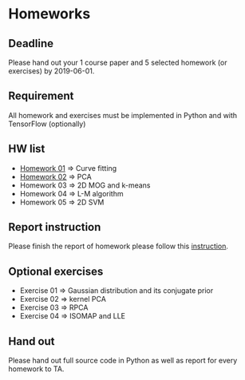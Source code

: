 # Homeworks

## Deadline
Please hand out your 1 course paper and 5 selected homework (or exercises) by 2019-06-01. 

## Requirement
All homework and exercises must be implemented in Python and with TensorFlow (optionally)

## HW list
+ [Homework 01](hw01.md) ⇒ Curve fitting
+ [Homework 02](hw02.md) ⇒ PCA
+ Homework 03 ⇒ 2D MOG and k-means
+ Homework 04 ⇒ L-M algorithm
+ Homework 05 ⇒ 2D SVM

## Report instruction
Please finish the report of homework please follow this [instruction](../pdf/jupyternotebook.pdf).

## Optional exercises

+ Exercise 01 ⇒ Gaussian distribution and its conjugate prior
+ Exercise 02 ⇒ kernel PCA
+ Exercise 03 ⇒ RPCA
+ Exercise 04 ⇒ ISOMAP and LLE

## Hand out
Please hand out full source code in Python as well as report for every homework to TA.

